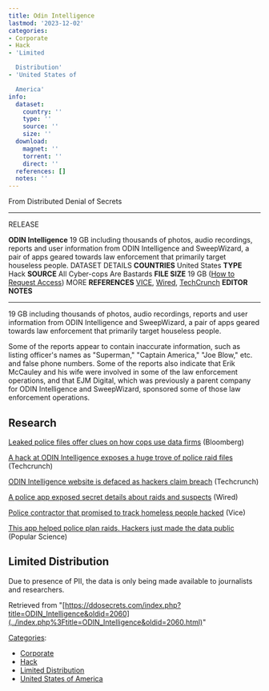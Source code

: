 ```yaml
---
title: Odin Intelligence
lastmod: '2023-12-02'
categories:
- Corporate
- Hack
- 'Limited

  Distribution'
- 'United States of

  America'
info:
  dataset:
    country: ''
    type: ''
    source: ''
    size: ''
  download:
    magnet: ''
    torrent: ''
    direct: ''
  references: []
  notes: ''
---
```




From Distributed Denial of Secrets

---
RELEASE

**ODIN Intelligence**
19 GB including thousands of photos, audio recordings, reports and user information from ODIN Intelligence and SweepWizard, a pair of apps geared towards law enforcement that primarily target houseless people.
DATASET DETAILS
**COUNTRIES** United States
**TYPE** Hack
**SOURCE** All Cyber-cops Are Bastards
**FILE SIZE** 19 GB
([How to Request Access](Contact.html#Request_Access "Contact"))
MORE
**REFERENCES**
[VICE](https://www.vice.com/en/article/wxdp7x/tech-firm-facial-recognition-homeless-people-odin), [Wired](https://www.wired.com/story/sweepwizard-police-raids-data-exposure/), [TechCrunch](https://techcrunch.com/2023/01/15/odin-intelligence-website-defaced-sweepwizard/)
**EDITOR NOTES**

---

19 GB including thousands of photos, audio recordings, reports and user
information from ODIN Intelligence and SweepWizard, a pair of apps
geared towards law enforcement that primarily target houseless people.

Some of the reports appear to contain inaccurate information, such as
listing officer's names as "Superman," "Captain America," "Joe
Blow," etc. and false phone numbers. Some of the reports also indicate
that Erik McCauley and his wife were involved in some of the law
enforcement operations, and that EJM Digital, which was previously a
parent company for ODIN Intelligence and SweepWizard, sponsored some of
those law enforcement operations.

## Research

[Leaked police files offer clues on how cops use data
firms](https://www.bloomberg.com/news/articles/2023-01-25/hackers-claimed-to-breach-a-police-vendor-spilling-data-trove) (Bloomberg)

[A hack at ODIN Intelligence exposes a huge trove of police raid
files](https://techcrunch.com/2023/01/21/odin-intelligence-breach-police-surveillance/) (Techcrunch)

[ODIN Intelligence website is defaced as hackers claim
breach](https://techcrunch.com/2023/01/15/odin-intelligence-website-defaced-sweepwizard/) (Techcrunch)

[A police app exposed secret details about raids and
suspects](https://www.wired.com/story/sweepwizard-police-raids-data-exposure/) (Wired)

[Police contractor that promised to track homeless people
hacked](https://www.vice.com/en/article/xgyjnq/odin-intelligence-hacked) (Vice)

[This app helped police plan raids. Hackers just made the data
public](https://www.popsci.com/technology/odin-intelligence-data-hack/) (Popular Science)

## Limited Distribution

Due to presence of PII, the data is only being made available to
journalists and researchers.

Retrieved from
"[https://ddosecrets.com/index.php?title=ODIN_Intelligence&oldid=2060](../index.php%3Ftitle=ODIN_Intelligence&oldid=2060.html)"

[Categories](./Special:Categories.html "Special:Categories"):

- [Corporate](./Category:Corporate.html "Category:Corporate")
- [Hack](./Category:Hack.html "Category:Hack")
- [Limited
Distribution](./Category:Limited_Distribution.html "Category:Limited Distribution")
- [United States of
America](./Category:United_States_of_America.html "Category:United States of America")
